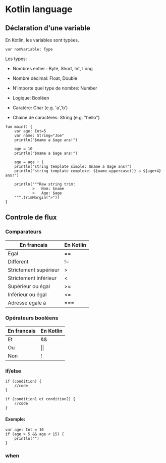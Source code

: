 # Kotlin language

## Déclaration d'une variable
En Kotlin, les variables sont typées.
```
var nomVariable: Type
```
Les types:
- Nombres entier : Byte, Short, Int, Long
- Nombre décimal: Float, Double
- N'importe quel type de nombre: Number

- Logique: Booléen
- Caratère: Char (e.g. 'a','b')
- Chaine de caractères: String (e.g. "hello")

```
fun main() {
    var age: Int=5
    var name: String="Joe"
    println("$name a $age ans!")

    age = 10
    println("$name a $age ans!")
    
    age = age + 1
    println("string template simple: $name a $age ans!")
    println("string template complexe: ${name.uppercase()} a ${age+4} ans!")
    
    println("""Raw string trim:
    		>	Nom: $name
            >	Age: $age
    """.trimMargin(">"))
}
```
## Controle de flux
### Comparateurs
| En francais | En Kotlin |
| ----------- | ----------- |
| Egal | == |
| Différent | != |
| Strictement supérieur | > |
| Strictement inférieur | < |
| Supérieur ou égal | >= |
| Inférieur ou égal | <= |
|Adresse egale à | === |

### Opérateurs booléens
| En francais | En Kotlin |
| ----------- | ----------- |
| Et | && |
| Ou | \|\| |
| Non | ! |

### if/else
```
if (condition) {
    //code
}
```

```
if (condition1 et condition2) {
    //code
}
```

#### Exemple:
```
var age: Int = 10
if (age > 5 && age < 15) {
    println("")
}
```
### when
